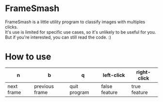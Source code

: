 # FrameSmash

FrameSmash is a little utility program to classify images with multiples clicks.\
It's use is limited for specific use cases, so it's unlikely to be useful for you.\
But if you're interested, you can still read the code. :)

# How to use

| n          | b              | q            | left-click    | right-click  |
|------------|----------------|--------------|---------------|--------------|
| next frame | previous frame | quit program | false feature | true feature |
